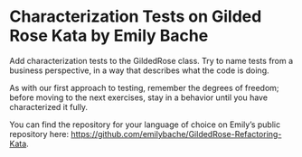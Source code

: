 # Characterization Tests on Gilded Rose Kata by Emily Bache

Add characterization tests to the GildedRose class. Try to name tests from a business perspective, in a way that describes what the code is doing. 

As with our first approach to testing, remember the degrees of freedom; before moving to the next exercises, stay in a behavior until you have characterized it fully.

You can find the repository for your language of choice on Emily’s public repository here: https://github.com/emilybache/GildedRose-Refactoring-Kata.
